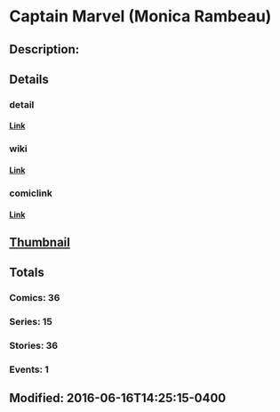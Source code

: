 # Captain Marvel (Monica Rambeau)
## Description: 
## Details
### detail
#### [Link](http://marvel.com/characters/9/captain_marvel?utm_campaign=apiRef&utm_source=225578a89fc76f3d20fbffda5d17a88d)
### wiki
#### [Link](http://marvel.com/universe/Rambeau,%20Monica?utm_campaign=apiRef&utm_source=225578a89fc76f3d20fbffda5d17a88d)
### comiclink
#### [Link](http://marvel.com/comics/characters/1011095/captain_marvel_monica_rambeau?utm_campaign=apiRef&utm_source=225578a89fc76f3d20fbffda5d17a88d)
## [Thumbnail](http://i.annihil.us/u/prod/marvel/i/mg/9/00/4c0030bee8c86.jpg)
## Totals
### Comics: 36
### Series: 15
### Stories: 36
### Events: 1
## Modified: 2016-06-16T14:25:15-0400